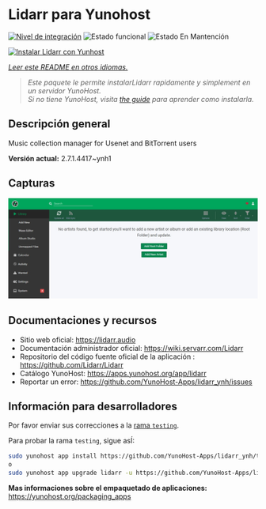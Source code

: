 <!--
Este archivo README esta generado automaticamente<https://github.com/YunoHost/apps/tree/master/tools/readme_generator>
No se debe editar a mano.
-->

# Lidarr para Yunohost

[![Nivel de integración](https://dash.yunohost.org/integration/lidarr.svg)](https://ci-apps.yunohost.org/ci/apps/lidarr/) ![Estado funcional](https://ci-apps.yunohost.org/ci/badges/lidarr.status.svg) ![Estado En Mantención](https://ci-apps.yunohost.org/ci/badges/lidarr.maintain.svg)

[![Instalar Lidarr con Yunhost](https://install-app.yunohost.org/install-with-yunohost.svg)](https://install-app.yunohost.org/?app=lidarr)

*[Leer este README en otros idiomas.](./ALL_README.md)*

> *Este paquete le permite instalarLidarr rapidamente y simplement en un servidor YunoHost.*  
> *Si no tiene YunoHost, visita [the guide](https://yunohost.org/install) para aprender como instalarla.*

## Descripción general

Music collection manager for Usenet and BitTorrent users

**Versión actual:** 2.7.1.4417~ynh1

## Capturas

![Captura de Lidarr](./doc/screenshots/screenshot.jpg)

## Documentaciones y recursos

- Sitio web oficial: <https://lidarr.audio>
- Documentación administrador oficial: <https://wiki.servarr.com/Lidarr>
- Repositorio del código fuente oficial de la aplicación : <https://github.com/Lidarr/Lidarr>
- Catálogo YunoHost: <https://apps.yunohost.org/app/lidarr>
- Reportar un error: <https://github.com/YunoHost-Apps/lidarr_ynh/issues>

## Información para desarrolladores

Por favor enviar sus correcciones a la [rama `testing`](https://github.com/YunoHost-Apps/lidarr_ynh/tree/testing).

Para probar la rama `testing`, sigue asÍ:

```bash
sudo yunohost app install https://github.com/YunoHost-Apps/lidarr_ynh/tree/testing --debug
o
sudo yunohost app upgrade lidarr -u https://github.com/YunoHost-Apps/lidarr_ynh/tree/testing --debug
```

**Mas informaciones sobre el empaquetado de aplicaciones:** <https://yunohost.org/packaging_apps>
